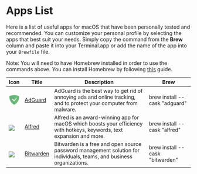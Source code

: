 # Apps List

Here is a list of useful apps for macOS that have been personally tested and recommended. You can customize your personal profile by selecting the apps that best suit your needs. Simply copy the command from the __Brew__ column and paste it into your Terminal.app or add the name of the app into your `Brewfile` file.

Note: You will need to have Homebrew installed in order to use the commands above. You can install Homebrew by following [this](https://github.com/MarioCatuogno/Clean-macOS/blob/master/doc/SETUP.md) guide.

| Icon | Title | Description | Brew |
| --- | --- | --- | --- |
| <img src="https://raw.githubusercontent.com/MarioCatuogno/Clean-macOS/master/img/icon_adguard.png" width="30" align="middle" /> | [AdGuard](https://adguard.com) | AdGuard is the best way to get rid of annoying ads and online tracking, and to protect your computer from malware. | brew install --cask "adguard" |
| <img src="https://raw.githubusercontent.com/MarioCatuogno/Clean-macOS/master/img/icon_alfred.png" width="30" align="middle" /> | [Alfred](https://www.alfredapp.com) | Alfred is an award-winning app for macOS which boosts your efficiency with hotkeys, keywords, text expansion and more. | brew install --cask "alfred" |
| <img src="https://raw.githubusercontent.com/MarioCatuogno/Clean-macOS/master/img/icon_bitwarden.png" width="30" align="middle" /> | [Bitwarden](https://bitwarden.com) | Bitwarden is a free and open source password management solution for individuals, teams, and business organizations. | brew install --cask "bitwarden" |
